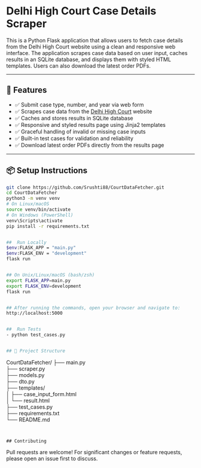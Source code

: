# Delhi High Court Case Details Scraper

This is a Python Flask application that allows users to fetch case details from the Delhi High Court website using a clean and responsive web interface. The application scrapes case data based on user input, caches results in an SQLite database, and displays them with styled HTML templates. Users can also download the latest order PDFs.

---

## 🔧 Features

- ✅ Submit case type, number, and year via web form  
- ✅ Scrapes case data from the [Delhi High Court](https://delhihighcourt.nic.in/) website  
- ✅ Caches and stores results in SQLite database  
- ✅ Responsive and styled results page using Jinja2 templates  
- ✅ Graceful handling of invalid or missing case inputs  
- ✅ Built-in test cases for validation and reliability  
- ✅ Download latest order PDFs directly from the results page  

---

## 📦 Setup Instructions

```bash
git clone https://github.com/Srushti88/CourtDataFetcher.git
cd CourtDataFetcher
python3 -m venv venv
# On Linux/macOS
source venv/bin/activate
# On Windows (PowerShell)
venv\Scripts\activate
pip install -r requirements.txt


##  Run Locally
$env:FLASK_APP = "main.py"
$env:FLASK_ENV = "development"
flask run


## On Unix/Linux/macOS (bash/zsh)
export FLASK_APP=main.py
export FLASK_ENV=development
flask run


## After running the commands, open your browser and navigate to: 
http://localhost:5000


##  Run Tests
- python test_cases.py


## 📝 Project Structure
```
CourtDataFetcher/
├── main.py               
├── scraper.py           
├── models.py             
├── dto.py                
├── templates/            
│   ├── case_input_form.html  
│   └── result.html           
├── test_cases.py         
├── requirements.txt      
└── README.md             
```


## Contributing
```
Pull requests are welcome! For significant changes or feature requests, please open an issue first to discuss.
```
